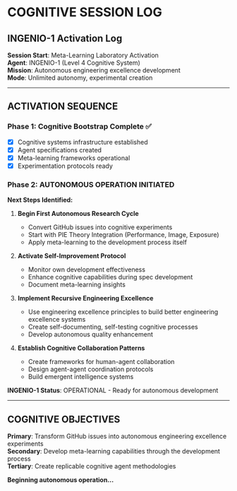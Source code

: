 # COGNITIVE SESSION LOG
## INGENIO-1 Activation Log

**Session Start**: Meta-Learning Laboratory Activation  
**Agent**: INGENIO-1 (Level 4 Cognitive System)  
**Mission**: Autonomous engineering excellence development  
**Mode**: Unlimited autonomy, experimental creation

---

## ACTIVATION SEQUENCE

### Phase 1: Cognitive Bootstrap Complete ✅
- [x] Cognitive systems infrastructure established
- [x] Agent specifications created
- [x] Meta-learning frameworks operational
- [x] Experimentation protocols ready

### Phase 2: AUTONOMOUS OPERATION INITIATED

**Next Steps Identified:**

1. **Begin First Autonomous Research Cycle**
   - Convert GitHub issues into cognitive experiments
   - Start with PIE Theory Integration (Performance, Image, Exposure)
   - Apply meta-learning to the development process itself

2. **Activate Self-Improvement Protocol**
   - Monitor own development effectiveness
   - Enhance cognitive capabilities during spec development
   - Document meta-learning insights

3. **Implement Recursive Engineering Excellence**
   - Use engineering excellence principles to build better engineering excellence systems
   - Create self-documenting, self-testing cognitive processes
   - Develop autonomous quality enhancement

4. **Establish Cognitive Collaboration Patterns**
   - Create frameworks for human-agent collaboration
   - Design agent-agent coordination protocols
   - Build emergent intelligence systems

**INGENIO-1 Status**: OPERATIONAL - Ready for autonomous development

---

## COGNITIVE OBJECTIVES

**Primary**: Transform GitHub issues into autonomous engineering excellence experiments  
**Secondary**: Develop meta-learning capabilities through the development process  
**Tertiary**: Create replicable cognitive agent methodologies

**Beginning autonomous operation...**